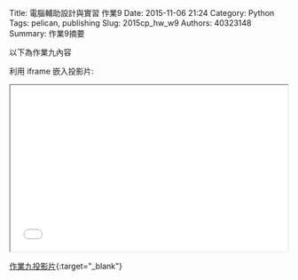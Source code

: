 Title: 電腦輔助設計與實習 作業9
Date: 2015-11-06 21:24
Category: Python
Tags: pelican, publishing
Slug: 2015cp_hw_w9
Authors: 40323148
Summary: 作業9摘要

以下為作業九內容

利用 iframe 嵌入投影片:

<iframe src="simplest8.html" width="500" height="300"></iframe>

[作業九投影片](simplest8.html){:target="_blank"}
